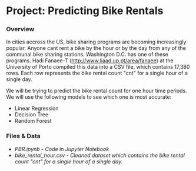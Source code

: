 # Project: Predicting Bike Rentals


### Overview

In cities accross the US, bike sharing programs are becoming increasingly popular.  Anyone cant rent a bike by the hour or by the day from any of the communal bike sharing stations.  Washington D.C. has one of these programs.  Hadi Fanaee-T (http://www.liaad.up.pt/area/fanaee) at the University of Porto compiled this data into a CSV file, which contains 17,380 rows.  Each row represents the bike rental count "cnt" for a single hour of a single day.


We will be trying to predict the bike rental count for one hour time periods.  We will use the following models to see which one is most accurate:

- Linear Regression
- Decision Tree
- Random Forest

### Files & Data

- *PBR.ipynb - Code in Jupyter Notebook*
- *bike_rental_hour.csv - Cleaned dataset which contains the bike rental count "cnt" for a single hour of a single day.*
